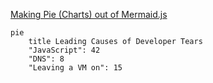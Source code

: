 
[Making Pie (Charts) out of Mermaid.js](https://newdevsguide.com/2023/04/13/mermaid-pie/)


```mermaid
pie 
    title Leading Causes of Developer Tears
    "JavaScript": 42
    "DNS": 8
    "Leaving a VM on": 15
```
